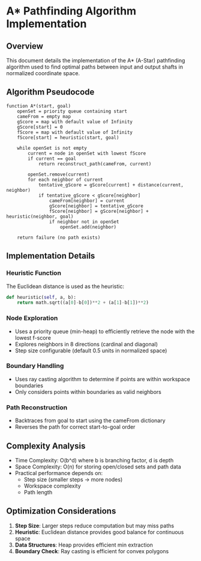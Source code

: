 # A* Pathfinding Algorithm Implementation

## Overview
This document details the implementation of the A* (A-Star) pathfinding algorithm used to find optimal paths between input and output shafts in normalized coordinate space.

## Algorithm Pseudocode
```
function A*(start, goal)
    openSet = priority queue containing start
    cameFrom = empty map
    gScore = map with default value of Infinity
    gScore[start] = 0
    fScore = map with default value of Infinity
    fScore[start] = heuristic(start, goal)

    while openSet is not empty
        current = node in openSet with lowest fScore
        if current == goal
            return reconstruct_path(cameFrom, current)

        openSet.remove(current)
        for each neighbor of current
            tentative_gScore = gScore[current] + distance(current, neighbor)
            if tentative_gScore < gScore[neighbor]
                cameFrom[neighbor] = current
                gScore[neighbor] = tentative_gScore
                fScore[neighbor] = gScore[neighbor] + heuristic(neighbor, goal)
                if neighbor not in openSet
                    openSet.add(neighbor)

    return failure (no path exists)
```

## Implementation Details

### Heuristic Function
The Euclidean distance is used as the heuristic:
```python
def heuristic(self, a, b):
    return math.sqrt((a[0]-b[0])**2 + (a[1]-b[1])**2)
```

### Node Exploration
- Uses a priority queue (min-heap) to efficiently retrieve the node with the lowest f-score
- Explores neighbors in 8 directions (cardinal and diagonal)
- Step size configurable (default 0.5 units in normalized space)

### Boundary Handling
- Uses ray casting algorithm to determine if points are within workspace boundaries
- Only considers points within boundaries as valid neighbors

### Path Reconstruction
- Backtraces from goal to start using the cameFrom dictionary
- Reverses the path for correct start-to-goal order

## Complexity Analysis
- Time Complexity: O(b^d) where b is branching factor, d is depth
- Space Complexity: O(n) for storing open/closed sets and path data
- Practical performance depends on:
  - Step size (smaller steps → more nodes)
  - Workspace complexity
  - Path length

## Optimization Considerations
1. **Step Size**: Larger steps reduce computation but may miss paths
2. **Heuristic**: Euclidean distance provides good balance for continuous space
3. **Data Structures**: Heap provides efficient min extraction
4. **Boundary Check**: Ray casting is efficient for convex polygons
